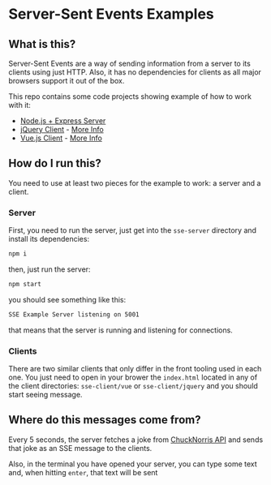 # Server-Sent Events Examples
## What is this?
Server-Sent Events are a way of sending information from a server to its clients using just HTTP. Also, it has no dependencies for clients as all major browsers support it out of the box.

This repo contains some code projects showing example of how to work with it:

* [Node.js + Express Server](./sse-server)
* [jQuery Client](./sse-client/jquery) - [More Info](./sse-client)
* [Vue.js Client](./sse-client/vue) - [More Info](./sse-client)

## How do I run this?
You need to use at least two pieces for the example to work: a server and a client.

### Server
First, you need to run the server, just get into the `sse-server` directory and install its dependencies:

```bash
npm i
```

then, just run the server:

```bash
npm start
```

you should see something like this:

```bash
SSE Example Server listening on 5001
```

that means that the server is running and listening for connections.

### Clients
There are two similar clients that only differ in the front tooling used in each one. You just need to open in your brower the `index.html` located in any of the client directories: `sse-client/vue` or `sse-client/jquery` and you should start seeing message.

## Where do this messages come from?
Every 5 seconds, the server fetches a joke from [ChuckNorris API](https://api.chucknorris.io/) and sends that joke as an SSE message to the clients.

Also, in the terminal you have opened your server, you can type some text and, when hitting `enter`, that text will be sent
